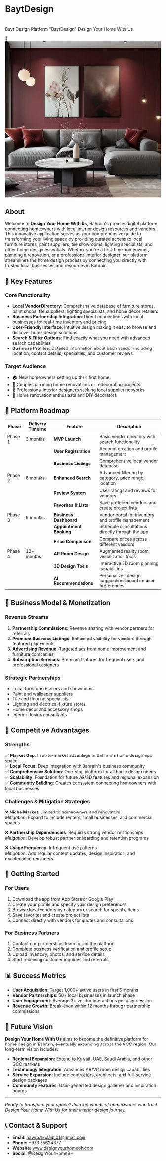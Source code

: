 # BaytDesign

# <h1>
  <span class="prefix">Bayt Design Platform</span>   "BaytDesign"
  <span class="headline">Design Your Home With Us</span>
</h1>

🏡 ![Home Design](./main_app/static/images/a-89.jpg)

## About

Welcome to **Design Your Home With Us**, Bahrain's premier digital platform connecting homeowners with local interior design resources and vendors. This innovative application serves as your comprehensive guide to transforming your living space by providing curated access to local furniture stores, paint suppliers, tile showrooms, lighting specialists, and other home design essentials. Whether you're a first-time homeowner, planning a renovation, or a professional interior designer, our platform streamlines the home design process by connecting you directly with trusted local businesses and resources in Bahrain.

## 🌟 Key Features

### Core Functionality
- **Local Vendor Directory**: Comprehensive database of furniture stores, paint shops, tile suppliers, lighting specialists, and home décor retailers
- **Business Partnership Integration**: Direct connections with local businesses for real-time inventory and pricing
- **User-Friendly Interface**: Intuitive design making it easy to browse and discover home design solutions
- **Search & Filter Options**: Find exactly what you need with advanced search capabilities
- **Business Profiles**: Detailed information about each vendor including location, contact details, specialties, and customer reviews

### Target Audience
- 🏠 New homeowners setting up their first home
- 👫 Couples planning home renovations or redecorating projects
- 🎨 Professional interior designers seeking local supplier networks
- 🔨 Home renovation enthusiasts and DIY decorators

## 📱 Platform Roadmap

| Phase | Delivery Timeline | Feature | Description |
|-------|------------------|---------|-------------|
| Phase 1 | 3 months | **MVP Launch** | Basic vendor directory with search functionality |
| | | **User Registration** | Account creation and profile management |
| | | **Business Listings** | Comprehensive local vendor database |
| Phase 2 | 6 months | **Enhanced Search** | Advanced filtering by category, price range, location |
| | | **Review System** | User ratings and reviews for vendors |
| | | **Favorites & Lists** | Save preferred vendors and create project lists |
| Phase 3 | 9 months | **Business Dashboard** | Vendor portal for inventory and profile management |
| | | **Appointment Booking** | Schedule consultations directly through the app |
| | | **Price Comparison** | Compare prices across different vendors |
| Phase 4 | 12+ months | **AR Room Design** | Augmented reality room visualization tools |
| | | **3D Design Tools** | Interactive 3D room planning capabilities |
| | | **AI Recommendations** | Personalized design suggestions based on user preferences |

## 💼 Business Model & Monetization

### Revenue Streams
1. **Partnership Commissions**: Revenue sharing with vendor partners for referrals
2. **Premium Business Listings**: Enhanced visibility for vendors through featured placements
3. **Advertising Revenue**: Targeted ads from home improvement and furniture companies
4. **Subscription Services**: Premium features for frequent users and professional designers

### Strategic Partnerships
- Local furniture retailers and showrooms
- Paint and wallpaper suppliers
- Tile and flooring specialists
- Lighting and electrical fixture stores
- Home décor and accessory shops
- Interior design consultants

## 🎯 Competitive Advantages

### Strengths
✅ **Market Gap**: First-to-market advantage in Bahrain's home design app space  
✅ **Local Focus**: Deep integration with Bahrain's business community  
✅ **Comprehensive Solution**: One-stop platform for all home design needs  
✅ **Scalability**: Foundation for future AR/3D features and regional expansion  
✅ **Community Building**: Creates ecosystem connecting homeowners with local businesses  

### Challenges & Mitigation Strategies
❌ **Niche Market**: Limited to homeowners and renovators  
   *Mitigation*: Expand to include renters, small businesses, and commercial spaces  

❌ **Partnership Dependencies**: Requires strong vendor relationships  
   *Mitigation*: Develop robust partner onboarding and retention programs  

❌ **Usage Frequency**: Infrequent use patterns  
   *Mitigation*: Add regular content updates, design inspiration, and maintenance reminders  

## 🚀 Getting Started

### For Users
1. Download the app from App Store or Google Play
2. Create your profile and specify your design preferences
3. Browse local vendors by category or search for specific items
4. Save favorites and create project lists
5. Connect directly with vendors for quotes and consultations

### For Business Partners
1. Contact our partnerships team to join the platform
2. Complete business verification and profile setup
3. Upload inventory, photos, and service details
4. Start receiving customer inquiries and referrals

## 📊 Success Metrics

- **User Acquisition**: Target 1,000+ active users in first 6 months
- **Vendor Partnerships**: 50+ local businesses in launch phase
- **User Engagement**: Average 3+ vendor interactions per user session
- **Revenue Growth**: Break-even within 12 months through partnership commissions

## 🔮 Future Vision

**Design Your Home With Us** aims to become the definitive platform for home design in Bahrain, eventually expanding across the GCC region. Our long-term vision includes:

- **Regional Expansion**: Extend to Kuwait, UAE, Saudi Arabia, and other GCC markets
- **Technology Integration**: Advanced AR/VR room design capabilities
- **Service Expansion**: Include contractors, architects, and full-service design packages
- **Community Features**: User-generated design galleries and inspiration boards

---

*Ready to transform your space? Join thousands of homeowners who trust Design Your Home With Us for their interior design journey.*

## 📞 Contact & Support

- **Email**: hawraalkulaib.01@gmail.com
- **Phone**: +973 35624377
- **Website**: www.designyourhomebh.com
- **Social**: @DesignYourHomeBH